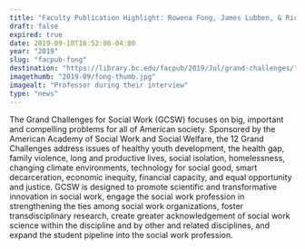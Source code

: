 ```yaml
---
title: "Faculty Publication Highlight: Rowena Fong, James Lubben, & Richard Barth"
draft: false
expired: true
date: 2019-09-10T16:52:08-04:00
year: "2019"
slug: "facpub-fong"
destination: "https://library.bc.edu/facpub/2019/Jul/grand-challenges/"
imagethumb: "2019-09/fong-thumb.jpg"
imagealt: "Professor during their interview"
type: "news"
---
```


The Grand Challenges for Social Work (GCSW) focuses on big, important and compelling problems for all of American society. Sponsored by the American Academy of Social Work and Social Welfare, the 12 Grand Challenges address issues of healthy youth development, the health gap, family violence, long and productive lives, social isolation, homelessness, changing climate environments, technology for social good, smart decarceration, economic inequity, financial capacity, and equal opportunity and justice. GCSW is designed to promote scientific and transformative innovation in social work, engage the social work profession in strengthening the ties among social work organizations, foster transdisciplinary research, create greater acknowledgement of social work science within the discipline and by other and related disciplines, and expand the student pipeline into the social work profession.
